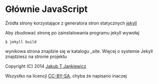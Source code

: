 # Głównie JavaScript

Źródła strony korzystające z generatora stron statycznych [jekyll](http://jekyllrb.com/)

Aby zbudować stronę po zainstalowania programu jekyll wywołaj

```
$ jekyll build
```

wynikowa strona znajdzie się w katalogu _site. Więcej o systemie Jekyll znajdziesz na stronie projektu

Copyright (C) 2014 [Jakub T Jankiewicz](http://jcubic.pl/jakub-jankiewicz)

Wszystko na licencji [CC-BY-SA](http://creativecommons.org/licenses/by-sa/4.0/), chyba że napisano inaczej
